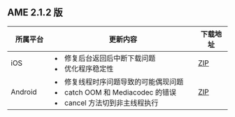 <style> .markdown-text-box table td, .markdown-text-box table th { text-align:center} </style>

## AME 2.1.2 版
<table>
<thead><tr><th width=20%>所属平台</th><th>更新内容</th><th width=15%>下载地址</th></tr>
</thead>
<tbody><tr>
<td>iOS</td>
<td style="text-align:left">
	<li/>修复后台返回后中断下载问题
	<li/>优化程序稳定性
</td>
<td><a href="https://mediacloud-76607.gzc.vod.tencent-cloud.com/TXCopyrightedMedia/Release/2.1.2/TXCopyrightedMedia-iOS-2.1.2.220406.zip">ZIP</a></td>
</tr>
<tr>
<td>Android</td>
<td style="text-align:left">
	<li/>修复线程时序问题导致的可能偶现问题
	<li/>catch OOM 和 Mediacodec 的错误
	<li/>cancel 方法切到非主线程执行
</td>
<td><a href="https://mediacloud-76607.gzc.vod.tencent-cloud.com/TXCopyrightedMedia/Release/2.1.2/TXCopyrightedMedia-Android-trtc-2.1.2.220330.zip">ZIP</a></td>
</tr>
</tbody></table>

